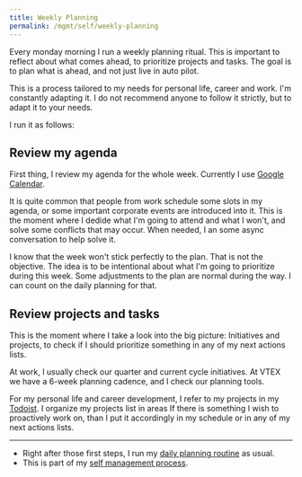 ```yaml
---
title: Weekly Planning
permalink: /mgmt/self/weekly-planning
---
```


Every monday morning I run a weekly planning ritual. This is important to reflect about what comes ahead, to prioritize projects and tasks. The goal is to plan what is ahead, and not just live in auto pilot.

This is a process tailored to my needs for personal life, career and work. I'm constantly adapting it. I do not recommend anyone to follow it strictly, but to adapt it to your needs.

I run it as follows:

## Review my agenda

First thing, I review my agenda for the whole week. Currently I use [Google Calendar](https://calendar.google.com).

It is quite common that people from work schedule some slots in my agenda, or some important corporate events are introduced into it. This is the moment where I dedide what I'm going to attend and what I won't, and solve some conflicts that may occur. When needed, I an some async conversation to help solve it.

I know that the week won't stick perfectly to the plan. That is not the objective. The idea is to be intentional about what I'm going to prioritize during this week. Some adjustments to the plan are normal during the way. I can count on the daily planning for that.

## Review projects and tasks

This is the moment where I take a look into the big picture: Initiatives and projects, to check if I should prioritize something in any of my next actions lists. 

At work, I usually check our quarter and current cycle initiatives. At VTEX we have a 6-week planning cadence, and I check our planning tools.

For my personal life and career development, I refer to my projects in my [Todoist](https://todoist.com). I organize my projects list in areas 
If there is something I wish to proactively work on, than I put it accordingly in my schedule or in any of my next actions lists.

---

- Right after those first steps, I run my [daily planning routine](/mgmt/self/daily-planning) as usual.
- This is part of my [self management process](/mgmt/self).